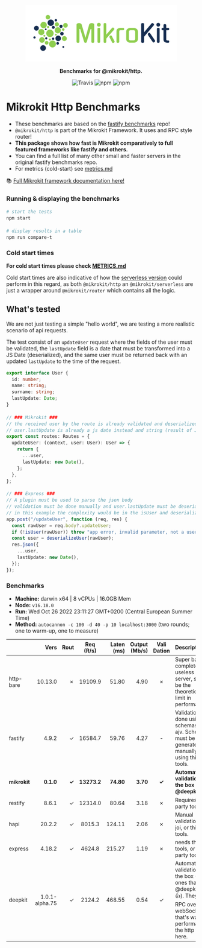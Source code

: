 <p align="center">
  <img alt='MikroKit, Benchmarks' src='./assets/public/logo.svg?raw=true' width="403" height="150">
</p>
<p align="center">
  <strong>Benchmarks for @mikrokit/http.</strong><br/>
</p>

<p align=center>
  <img src="https://img.shields.io/travis/mikrokit/mikrokit.svg?style=flat-square&maxAge=86400" alt="Travis" style="max-width:100%;">
  <img src="https://img.shields.io/badge/code_style-prettier-ff69b4.svg?style=flat-square&maxAge=99999999" alt="npm"  style="max-width:100%;">
  <img src="https://img.shields.io/badge/license-MIT-97ca00.svg?style=flat-square&maxAge=99999999" alt="npm"  style="max-width:100%;">
</p>

# Mikrokit Http Benchmarks

- These benchmarks are based on the [fastify benchmarks](https://github.com/fastify/benchmarks) repo!
- `@mikrokit/http` is part of the Mikrokit Framework. It uses and RPC style router!
- **This package shows how fast is Mikrokit comparatively to full featured frameworks like fastify and others.**
- You can find a full list of many other small and faster servers in the original fastify benchmarks repo.
- For metrics (cold-start) see [metrics.md](./METRICS.md)

📚 [Full Mikrokit framework documentation here!](https://github.com/MikroKit/MikroKit)

### Running & displaying the benchmarks

```sh
# start the tests
npm start

# display results in a table
npm run compare-t
```

### Cold start times

**For cold start times please check [METRICS.md](METRICS.md)**

Cold start times are also indicative of how the [serverless version](https://github.com/MikroKit/MikroKit/tree/master/packages/serverless) could perform in this regard, as both `@mikrokit/http` an `@mikrokit/serverless` are just a wrapper around `@mikrokit/router` which contains all the logic.

## What's tested

We are not just testing a simple "hello world", we are testing a more realistic scenario of api requests.

The test consist of an `updateUser` request where the fields of the user must be validated, the `lastUpdate` field is a date that must be transformed into a JS Date (deserialized), and the same user must be returned back with an updated `lastUpdate` to the time of the request.

```ts
export interface User {
  id: number;
  name: string;
  surname: string;
  lastUpdate: Date;
}

// ### Mikrokit ###
// the received user by the route is already validated and deserialized
// user.lastUpdate is already a js date instead and string (result of JSON.parse)
export const routes: Routes = {
  updateUser: (context, user: User): User => {
    return {
      ...user,
      lastUpdate: new Date(),
    };
  },
};

// ### Express ###
// A plugin must be used to parse the json body
// validation must be done manually and user.lastUpdate must be deserialized manually into a date
// in this example the complexity would be in the isUser and deserializeUser functions (check src code fo that)
app.post("/updateUser", function (req, res) {
  const rawUser = req.body?.updateUser;
  if (!isUser(rawUser)) throw "app error, invalid parameter, not a user";
  const user = deserializeUser(rawUser);
  res.json({
    ...user,
    lastUpdate: new Date(),
  });
});
```

### Benchmarks

- **Machine:** darwin x64 | 8 vCPUs | 16.0GB Mem
- **Node:** `v16.18.0`
- **Run:** Wed Oct 26 2022 23:11:27 GMT+0200 (Central European Summer Time)
- **Method:** `autocannon -c 100 -d 40 -p 10 localhost:3000` (two rounds; one to warm-up, one to measure)

|              |           Vers |  Rout |  Req (R/s)  | Laten (ms) | Output (Mb/s) | Vali Dation | Description                                                                                                                                                      |
| :----------- | -------------: | ----: | :---------: | ---------: | ------------: | :---------: | :--------------------------------------------------------------------------------------------------------------------------------------------------------------- |
| http-bare    |        10.13.0 |     ✗ |   19109.9   |      51.80 |          4.90 |      ✗      | Super basic and completely useless bare http server, should be the theoretical upper limit in performance.                                                       |
| fastify      |          4.9.2 |     ✓ |   16584.7   |      59.76 |          4.27 |      -      | Validation is done using schemas and ajv. Schemas must be generated manually or using third party tools.                                                         |
| **mikrokit** |      **0.1.0** | **✓** | **13273.2** |  **74.80** |      **3.70** |    **✓**    | **Automatic validation out of the box using @deepkit/types.**                                                                                                    |
| restify      |          8.6.1 |     ✓ |   12314.0   |      80.64 |          3.18 |      ✗      | Requires third party tools.                                                                                                                                      |
| hapi         |         20.2.2 |     ✓ |   8015.3    |     124.11 |          2.06 |      ✗      | Manual validation using joi, or third party tools.                                                                                                               |
| express      |         4.18.2 |     ✓ |   4624.8    |     215.27 |          1.19 |      ✗      | needs third party tools, or third party tools                                                                                                                    |
| deepkit      | 1.0.1-alpha.75 |     ✓ |   2124.2    |     468.55 |          0.54 |      ✓      | Automatic validation out of the box (The ones that made @deepkit/types👍). They have a RPC over webSockets that's way more performant than the http tested here. |
